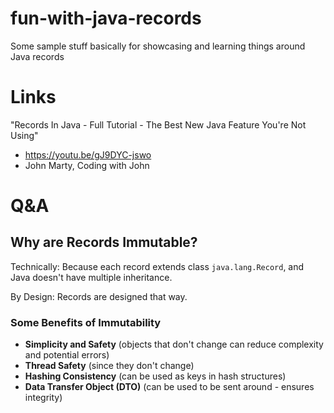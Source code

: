 # fun-with-java-records
Some sample stuff basically for showcasing and learning things around Java records

# Links
"Records In Java - Full Tutorial - The Best New Java Feature You're Not Using"
* https://youtu.be/gJ9DYC-jswo
* John Marty, Coding with John

# Q&A
## Why are Records Immutable?
Technically: Because each record extends class `java.lang.Record`, and Java doesn't have multiple inheritance.

By Design: Records are designed that way.

### Some Benefits of Immutability
- **Simplicity and Safety** (objects that don't change can reduce complexity and potential errors)
- **Thread Safety** (since they don't change)
- **Hashing Consistency** (can be used as keys in hash structures)
- **Data Transfer Object (DTO)** (can be used to be sent around - ensures integrity)





